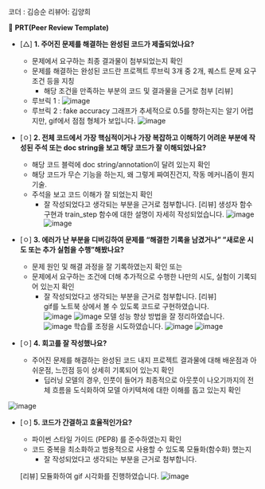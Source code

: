  코더 : 김승순
 리뷰어: 김양희


🔑 **PRT(Peer Review Template)**

- [△]  **1. 주어진 문제를 해결하는 완성된 코드가 제출되었나요?**
    - 문제에서 요구하는 최종 결과물이 첨부되었는지 확인
    - 문제를 해결하는 완성된 코드란 프로젝트 루브릭 3개 중 2개, 
    퀘스트 문제 요구조건 등을 지칭
        - 해당 조건을 만족하는 부분의 코드 및 결과물을 근거로 첨부
   [리뷰] 
   - 루브릭 1 :
    ![image](https://github.com/claireyy01/AIFFEL_kimseungsoon/assets/145723730/26df3e3a-fa24-4cc0-9d82-3ff146b99243)
   - 루브릭 2 : fake accuracy 그래프가 추세적으로 0.5를 향하는지는 알기 어렵지만, gif에서 점점 형체가 보입니다.
   ![image](https://github.com/claireyy01/AIFFEL_kimseungsoon/assets/145723730/41de35a3-4a6a-4025-8de9-0dff9c9515e8)
 
    
- [ㅇ]  **2. 전체 코드에서 가장 핵심적이거나 가장 복잡하고 이해하기 어려운 부분에 작성된 
주석 또는 doc string을 보고 해당 코드가 잘 이해되었나요?**
    - 해당 코드 블럭에 doc string/annotation이 달려 있는지 확인
    - 해당 코드가 무슨 기능을 하는지, 왜 그렇게 짜여진건지, 작동 메커니즘이 뭔지 기술.
    - 주석을 보고 코드 이해가 잘 되었는지 확인
        - 잘 작성되었다고 생각되는 부분을 근거로 첨부합니다.
   [리뷰] 
   생성자 함수 구현과 train_step 함수에 대한 설명이 자세히 작성되었습니다.
![image](https://github.com/claireyy01/AIFFEL_kimseungsoon/assets/145723730/a6212839-3ad8-41d9-8be3-abb98071ab0c)
![image](https://github.com/claireyy01/AIFFEL_kimseungsoon/assets/145723730/96017907-07fe-47d9-b2b2-a0a3a289661e)

        
- [ㅇ]  **3. 에러가 난 부분을 디버깅하여 문제를 “해결한 기록을 남겼거나” 
”새로운 시도 또는 추가 실험을 수행”해봤나요?**
    - 문제 원인 및 해결 과정을 잘 기록하였는지 확인 또는
    - 문제에서 요구하는 조건에 더해 추가적으로 수행한 나만의 시도, 
    실험이 기록되어 있는지 확인
        - 잘 작성되었다고 생각되는 부분을 근거로 첨부합니다.
  [리뷰]  
  gif를 노트북 상에서 볼 수 있도록 코드로 구현하였습니다.  
![image](https://github.com/claireyy01/AIFFEL_kimseungsoon/assets/145723730/2d98bbb6-4194-4fb1-b568-63278d62e359)
![image](https://github.com/claireyy01/AIFFEL_kimseungsoon/assets/145723730/691bdf30-2fcc-49f7-89ee-a99ad86765d1)
모델 성능 향상 방법을 잘 정리하였습니다.  
![image](https://github.com/claireyy01/AIFFEL_kimseungsoon/assets/145723730/d010f1b0-70ce-4c8a-959f-8a1ab852dbe0)
학습률 조정을 시도하였습니다.
![image](https://github.com/claireyy01/AIFFEL_kimseungsoon/assets/145723730/3f13c075-1f14-4e08-8e8e-d4f6f0d817dc)
![image](https://github.com/claireyy01/AIFFEL_kimseungsoon/assets/145723730/9b1017b3-4c64-44cb-b6db-85d4ed9460aa)

        
- [ㅇ]  **4. 회고를 잘 작성했나요?**
    - 주어진 문제를 해결하는 완성된 코드 내지 프로젝트 결과물에 대해
    배운점과 아쉬운점, 느낀점 등이 상세히 기록되어 있는지 확인
        - 딥러닝 모델의 경우,
        인풋이 들어가 최종적으로 아웃풋이 나오기까지의 전체 흐름을 도식화하여 
        모델 아키텍쳐에 대한 이해를 돕고 있는지 확인

![image](https://github.com/claireyy01/AIFFEL_kimseungsoon/assets/145723730/aff27d55-3485-4c18-b542-5d295ac7ac95)


- [ㅇ]  **5. 코드가 간결하고 효율적인가요?**
    - 파이썬 스타일 가이드 (PEP8) 를 준수하였는지 확인
    - 코드 중복을 최소화하고 범용적으로 사용할 수 있도록 모듈화(함수화) 했는지
        - 잘 작성되었다고 생각되는 부분을 근거로 첨부합니다.

     [리뷰] 모듈화하여 gif 시각화를 진행하였습니다.
  ![image](https://github.com/claireyy01/AIFFEL_kimseungsoon/assets/145723730/19ac7a52-1324-4f33-bed1-4f505f714910)

    
